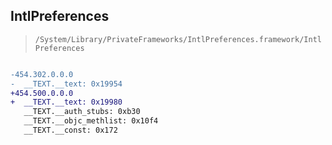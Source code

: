 ## IntlPreferences

> `/System/Library/PrivateFrameworks/IntlPreferences.framework/IntlPreferences`

```diff

-454.302.0.0.0
-  __TEXT.__text: 0x19954
+454.500.0.0.0
+  __TEXT.__text: 0x19980
   __TEXT.__auth_stubs: 0xb30
   __TEXT.__objc_methlist: 0x10f4
   __TEXT.__const: 0x172

```
